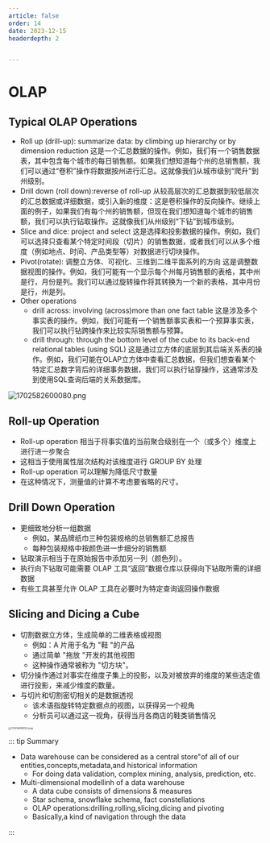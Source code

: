 ```yaml
---
article: false
order: 14
date: 2023-12-15
headerdepth: 2


---
```


# OLAP

## Typical OLAP Operations

- Roll up (drill-up): summarize data: by climbing up hierarchy or by dimension reduction
  这是一个汇总数据的操作。例如，我们有一个销售数据表，其中包含每个城市的每日销售额。如果我们想知道每个州的总销售额，我们可以通过“卷积”操作将数据按州进行汇总。这就像我们从城市级别“爬升”到州级别。
- Drill down (roll down):reverse of roll-up
  从较高层次的汇总数据到较低层次的汇总数据或详细数据，或引入新的维度：这是卷积操作的反向操作。继续上面的例子，如果我们有每个州的销售额，但现在我们想知道每个城市的销售额，我们可以执行钻取操作。这就像我们从州级别“下钻”到城市级别。
- Slice and dice: project and select
  这是选择和投影数据的操作。例如，我们可以选择只查看某个特定时间段（切片）的销售数据，或者我们可以从多个维度（例如地点、时间、产品类型等）对数据进行切块操作。
- Pivot(rotate): 调整立方体、可视化、三维到二维平面系列的方向
  这是调整数据视图的操作。例如，我们可能有一个显示每个州每月销售额的表格，其中州是行，月份是列。我们可以通过旋转操作将其转换为一个新的表格，其中月份是行，州是列。
- Other operations
  - drill across: involving (across)more than one fact table
    这是涉及多个事实表的操作。例如，我们可能有一个销售额事实表和一个预算事实表，我们可以执行钻跨操作来比较实际销售额与预算。
  - drill through: through the bottom level of the cube to its back-end relational tables (using SQL)
    这是通过立方体的底层到其后端关系表的操作。例如，我们可能在OLAP立方体中查看汇总数据，但我们想查看某个特定汇总数字背后的详细事务数据，我们可以执行钻穿操作，这通常涉及到使用SQL查询后端的关系数据库。

![1702582600080.png](https://pic.hanjiaming.com.cn/2023/12/15/c4dfdcd18da7d.png)

## Roll-up Operation

- Roll-up operation 相当于将事实值的当前聚合级别在一个（或多个）维度上进行进一步聚合
- 这相当于使用属性层次结构对该维度进行 GROUP BY 处理
- Roll-up operation 可以理解为降低尺寸数量
- 在这种情况下，测量值的计算不考虑要省略的尺寸。

## Drill Down Operation

- 更细致地分析一组数据
  - 例如，某品牌纸巾三种包装规格的总销售额汇总报告
  - 每种包装规格中按颜色进一步细分的销售额
- 钻取演示相当于在原始报告中添加另一列（颜色列）。
- 执行向下钻取可能需要 OLAP 工具“返回”数据仓库以获得向下钻取所需的详细数据
- 有些工具甚至允许 OLAP 工具在必要时为特定查询返回操作数据

## Slicing and Dicing a Cube

- 切割数据立方体，生成简单的二维表格或视图
  - 例如：A 片用于名为 "鞋 "的产品
  - 通过简单 "拖放 "开发的其他视图
  - 这种操作通常被称为 "切方块"。
- 切分操作通过对事实在维度子集上的投影，以及对被放弃的维度的某些选定值进行投影，来减少维度的数量。
- 与切片和切割密切相关的是数据透视
  - 该术语指旋转特定数据点的视图，以获得另一个视角
  - 分析员可以通过这一视角，获得当月各商店的鞋类销售情况

<img src="https://pic.hanjiaming.com.cn/2023/12/15/f57171f3f8a9a.png" alt="1702584185152.png" style="zoom:33%;" />

::: tip Summary

- Data warehouse can be considered as a central store"of all of our entities,concepts,metadata,and historical information
  - For doing data validation, complex mining, analysis, prediction, etc.
- Multi-dimensional modellinh of a data warehouse
  - A data cube consists of dimensions & measures
  - Star schema, snowflake schema, fact constellations
  - OLAP operations:drilling,rolling,slicing,dicing and pivoting
  - Basically,a kind of navigation through the data

:::



